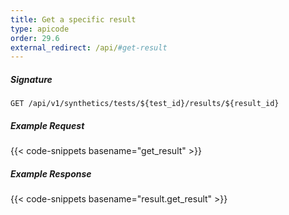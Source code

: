 ```yaml
---
title: Get a specific result
type: apicode
order: 29.6
external_redirect: /api/#get-result
---
```


##### Signature
`GET /api/v1/synthetics/tests/${test_id}/results/${result_id}`

##### Example Request

{{< code-snippets basename="get_result" >}}

##### Example Response

{{< code-snippets basename="result.get_result" >}}
